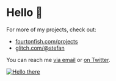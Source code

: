 # Hello 👋

For more of my projects, check out:

- [fourtonfish.com/projects](https://fourtonfish.com/projects/)
- [glitch.com/@stefan](https://glitch.com/@stefan)

You can reach me [via email](mailto:stefan@fourtonfish.com) or [on Twitter](https://twitter.com/fourtonfish).

[![Hello there](https://hello-world-image.glitch.me/image?width=860&height=460)](https://hello-world-image.glitch.me)

<!--
[![It's a race!](https://fourtonfish.com/wp-content/uploads/2019/11/curl-race.gif)](https://fourtonfish.com/project/node-web-console/)
-->
